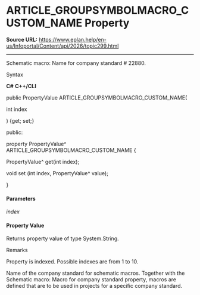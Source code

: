 # ARTICLE_GROUPSYMBOLMACRO_CUSTOM_NAME Property

**Source URL:** https://www.eplan.help/en-us/Infoportal/Content/api/2026/topic299.html

---

Schematic macro: Name for company standard # 22880.

Syntax

**C#**
**C++/CLI**


public PropertyValue ARTICLE_GROUPSYMBOLMACRO_CUSTOM_NAME( 

   int index

) {get; set;}

public:

property PropertyValue^ ARTICLE_GROUPSYMBOLMACRO_CUSTOM_NAME {

   PropertyValue^ get(int index);

   void set (int index, PropertyValue^ value);

}


#### Parameters

*index*

#### Property Value

Returns property value of type System.String.

Remarks

Property is indexed. Possible indexes are from 1 to 10.

Name of the company standard for schematic macros. Together with the Schematic macro: Macro for company standard property, macros are defined that are to be used in projects for a specific company standard.
